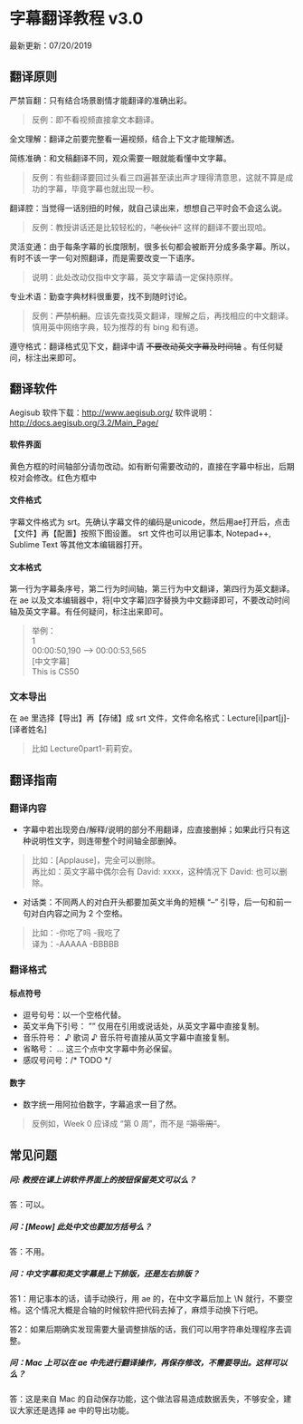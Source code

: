 # 字幕翻译教程 v3.0

最新更新：07/20/2019

## 翻译原则
严禁盲翻：只有结合场景剧情才能翻译的准确出彩。
> 反例：即不看视频直接拿文本翻译。  

全文理解：翻译之前要完整看一遍视频，结合上下文才能理解透。  

简练准确：和文稿翻译不同，观众需要一眼就能看懂中文字幕。  
> 反例：有些翻译要回过头看三四遍甚至读出声才理得清意思，这就不算是成功的字幕，毕竟字幕也就出现一秒。  

翻译腔：当觉得一话别扭的时候，就自己读出来，想想自己平时会不会这么说。  
> 反例：教授讲话还是比较轻松的，~~“老伙计”~~ 这样的翻译不要出现哈。  

灵活变通：由于每条字幕的长度限制，很多长句都会被断开分成多条字幕。所以，有时不该一字一句对照翻译，而是需要改变一下语序。  
> 说明：此处改动仅指中文字幕，英文字幕请一定保持原样。  

专业术语：勤查字典材料很重要，找不到随时讨论。  
> 反例：~~严禁机翻~~。应该先查找英文翻译，理解之后，再找相应的中文翻译。慎用英中网络字典，较为推荐的有 bing 和有道。  

遵守格式：翻译格式见下文，翻译中请 ~~不要改动英文字幕及时间轴~~ 。有任何疑问，标注出来即可。  
 
## 翻译软件 
Aegisub
软件下载：http://www.aegisub.org/
软件说明：http://docs.aegisub.org/3.2/Main_Page/

#### 软件界面
黄色方框的时间轴部分请勿改动。如有断句需要改动的，直接在字幕中标出，后期校对会修改。红色方框中

#### 文件格式
字幕文件格式为 srt。先确认字幕文件的编码是unicode，然后用ae打开后，点击【文件】再【配置】按照下图设置。
srt 文件也可以用记事本, Notepad++, Sublime Text 等其他文本编辑器打开。

#### 文本格式
第一行为字幕条序号，第二行为时间轴，第三行为中文翻译，第四行为英文翻译。在 ae 以及文本编辑器中，将[中文字幕]四字替换为中文翻译即可，不要改动时间轴及英文字幕。有任何疑问，标注出来即可。
> 举例：  
> 1  
> 00:00:50,190 --> 00:00:53,565  
> [中文字幕]  
> This is CS50   

### 文本导出
在 ae 里选择【导出】再【存储】成 srt 文件，文件命名格式：Lecture[i]part[j]-[译者姓名]
> 比如 Lecture0part1-莉莉安。

## 翻译指南

### 翻译内容
-	字幕中若出现旁白/解释/说明的部分不用翻译，应直接删掉；如果此行只有这种说明性文字，则连带整个时间轴全部删掉。
> 比如：[Applause]，完全可以删除。  
> 再比如：英文字幕中偶尔会有 David: xxxx，这种情况下 David: 也可以删除。  

-	对话类：不同两人的对白开头都要加英文半角的短横 “–” 引导，后一句和前一句对白内容之间为 2 个空格。
> 比如：-你吃了吗  -我吃了  
> 译为：-AAAAA  -BBBBB

### 翻译格式
#### 标点符号
-	逗号句号：以一个空格代替。
-	英文半角下引号： ”” 仅用在引用或说话处，从英文字幕中直接复制。
-	音乐符号： ♪ 歌词 ♪ 音乐符号直接从英文字幕中直接复制。
-	省略号： ... 这三个点中文字幕中务必保留。
- 感叹号问号：/* TODO */

#### 数字
- 数字统一用阿拉伯数字，字幕追求一目了然。
> 反例如，Week 0 应译成 “第 0 周”，而不是 ~~“第零周”~~。

 
## 常见问题 

##### 问: 教授在课上讲软件界面上的按钮保留英文可以么？
答：可以。

##### 问：[Meow] 此处中文也要加方括号么？
答：不用。

##### 问：中文字幕和英文字幕是上下排版，还是左右排版？
 
答1：用记事本的话，请手动换行，用 ae 的，在中文字幕后加上 \N 就行，不要空格。这个情况大概是合轴的时候软件把代码去掉了，麻烦手动换下行吧。

答2：如果后期确实发现需要大量调整排版的话，我们可以用字符串处理程序去调整。

##### 问：Mac 上可以在 ae 中先进行翻译操作，再保存修改，不需要导出。这样可以么？

答：这是来自 Mac 的自动保存功能，这个做法容易造成数据丢失，不够安全，建议大家还是选择 ae 中的导出功能。



